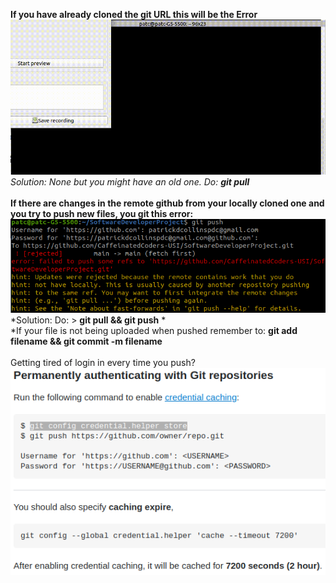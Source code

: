 **If you have already cloned the git URL this will be the Error**<br />
![](cloned_already.gif)<br />
*Solution: None but you might have an old one. Do: **git pull***<br /><br />
**If there are changes in the remote github from your locally cloned one 
and you try to push new files, you git this error:**<br />
![alt text](pushError.png)<br />
*Solution: Do: > **git pull && git push** *<br />
*If your file is not being uploaded when pushed remember to: **git add filename && git commit -m filename** <br /><br />
Getting tired of login in every time you push?<br />
![alt text](Git_Cred_shortcut.png)<br />
